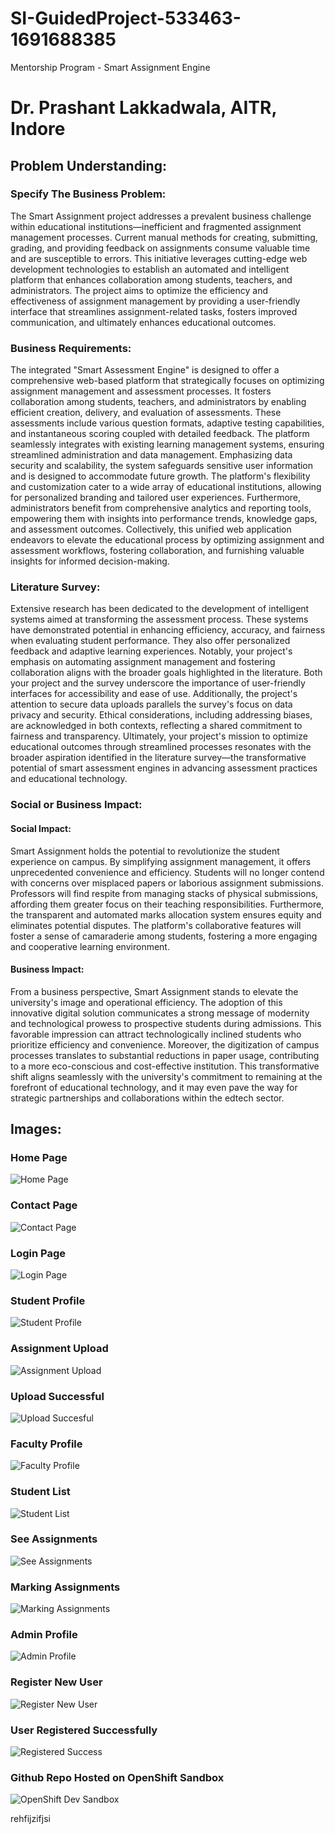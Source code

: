 # SI-GuidedProject-533463-1691688385
Mentorship Program - Smart Assignment Engine

# Dr. Prashant Lakkadwala, AITR, Indore

## Problem Understanding:
### Specify The Business Problem:
The Smart Assignment project addresses a prevalent business challenge within educational institutions—inefficient and fragmented assignment management processes. Current manual methods for creating, submitting, grading, and providing feedback on assignments consume valuable time and are susceptible to errors. This initiative leverages cutting-edge web development technologies to establish an automated and intelligent platform that enhances collaboration among students, teachers, and administrators. The project aims to optimize the efficiency and effectiveness of assignment management by providing a user-friendly interface that streamlines assignment-related tasks, fosters improved communication, and ultimately enhances educational outcomes.

### Business Requirements:
The integrated "Smart Assessment Engine" is designed to offer a comprehensive web-based platform that strategically focuses on optimizing assignment management and assessment processes. It fosters collaboration among students, teachers, and administrators by enabling efficient creation, delivery, and evaluation of assessments. These assessments include various question formats, adaptive testing capabilities, and instantaneous scoring coupled with detailed feedback. The platform seamlessly integrates with existing learning management systems, ensuring streamlined administration and data management. Emphasizing data security and scalability, the system safeguards sensitive user information and is designed to accommodate future growth. The platform's flexibility and customization cater to a wide array of educational institutions, allowing for personalized branding and tailored user experiences. Furthermore, administrators benefit from comprehensive analytics and reporting tools, empowering them with insights into performance trends, knowledge gaps, and assessment outcomes. Collectively, this unified web application endeavors to elevate the educational process by optimizing assignment and assessment workflows, fostering collaboration, and furnishing valuable insights for informed decision-making.

### Literature Survey:
Extensive research has been dedicated to the development of intelligent systems aimed at transforming the assessment process. These systems have demonstrated potential in enhancing efficiency, accuracy, and fairness when evaluating student performance. They also offer personalized feedback and adaptive learning experiences. Notably, your project's emphasis on automating assignment management and fostering collaboration aligns with the broader goals highlighted in the literature. Both your project and the survey underscore the importance of user-friendly interfaces for accessibility and ease of use. Additionally, the project's attention to secure data uploads parallels the survey's focus on data privacy and security. Ethical considerations, including addressing biases, are acknowledged in both contexts, reflecting a shared commitment to fairness and transparency. Ultimately, your project's mission to optimize educational outcomes through streamlined processes resonates with the broader aspiration identified in the literature survey—the transformative potential of smart assessment engines in advancing assessment practices and educational technology.

### Social or Business Impact:
#### Social Impact: 
Smart Assignment holds the potential to revolutionize the student experience on campus. By simplifying assignment management, it offers unprecedented convenience and efficiency. Students will no longer contend with concerns over misplaced papers or laborious assignment submissions. Professors will find respite from managing stacks of physical submissions, affording them greater focus on their teaching responsibilities. Furthermore, the transparent and automated marks allocation system ensures equity and eliminates potential disputes. The platform's collaborative features will foster a sense of camaraderie among students, fostering a more engaging and cooperative learning environment.

#### Business Impact: 
From a business perspective, Smart Assignment stands to elevate the university's image and operational efficiency. The adoption of this innovative digital solution communicates a strong message of modernity and technological prowess to prospective students during admissions. This favorable impression can attract technologically inclined students who prioritize efficiency and convenience. Moreover, the digitization of campus processes translates to substantial reductions in paper usage, contributing to a more eco-conscious and cost-effective institution. This transformative shift aligns seamlessly with the university's commitment to remaining at the forefront of educational technology, and it may even pave the way for strategic partnerships and collaborations within the edtech sector.




## Images:
### Home Page
![Home Page](https://github.com/smartinternz02/SI-GuidedProject-533463-1691688385/assets/131831457/9bf3ad80-d153-4dba-9122-9db91cc43d7c)
### Contact Page
![Contact Page](https://github.com/smartinternz02/SI-GuidedProject-533463-1691688385/assets/131831457/651db3e7-05db-4276-846b-20bdbb174fb7)
### Login Page
![Login Page](https://github.com/smartinternz02/SI-GuidedProject-533463-1691688385/assets/131831457/8340c5a6-27b9-45cf-96c6-96b6bd0c5d3c)
### Student Profile
![Student Profile](https://github.com/smartinternz02/SI-GuidedProject-533463-1691688385/assets/131831457/4d8159e1-4c4e-41e0-a3e0-336d73294668)
### Assignment Upload
![Assignment Upload](https://github.com/smartinternz02/SI-GuidedProject-533463-1691688385/assets/131831457/ec86066a-3f22-4f05-bca8-9f4e66fd9776)
### Upload Successful
![Upload Succesful](https://github.com/smartinternz02/SI-GuidedProject-533463-1691688385/assets/131831457/a0c1e436-9743-4bf0-9842-0a2b24c277f6)
### Faculty Profile
![Faculty Profile](https://github.com/smartinternz02/SI-GuidedProject-533463-1691688385/assets/131831457/a3a9237b-b610-4b74-9169-510e1ad40a8a)
### Student List
![Student List](https://github.com/smartinternz02/SI-GuidedProject-533463-1691688385/assets/131831457/320effda-7572-43d3-b766-9462810821d2)
### See Assignments
![See Assignments](https://github.com/smartinternz02/SI-GuidedProject-533463-1691688385/assets/131831457/d2cfa276-a55c-4cf0-9267-20f141939660)
### Marking Assignments
![Marking Assignments](https://github.com/smartinternz02/SI-GuidedProject-533463-1691688385/assets/131831457/4b1411cb-4179-4c44-914c-a4f31abf50f1)
### Admin Profile
![Admin Profile](https://github.com/smartinternz02/SI-GuidedProject-533463-1691688385/assets/131831457/d7473778-f01b-487f-90c1-518f5d9682ca)
### Register New User
![Register New User](https://github.com/smartinternz02/SI-GuidedProject-533463-1691688385/assets/131831457/e8dc9335-7a54-40aa-9d03-7535807a88c4)
### User Registered Successfully
![Registered Success](https://github.com/smartinternz02/SI-GuidedProject-533463-1691688385/assets/131831457/7c2e50b4-55f0-42ff-9501-1d68640cf6c9)
### Github Repo Hosted on OpenShift Sandbox
![OpenShift Dev Sandbox](https://github.com/smartinternz02/SI-GuidedProject-533463-1691688385/assets/131831457/d91ebb77-3b4e-4f4d-b9d5-722d385fcd15)






rehfijzifjsi
